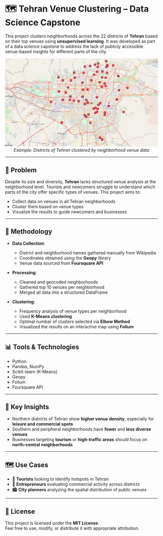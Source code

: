 # 🗺️ Tehran Venue Clustering – Data Science Capstone

This project clusters neighborhoods across the 22 districts of **Tehran** based on their top venues using **unsupervised learning**. It was developed as part of a data science capstone to address the lack of publicly accessible venue-based insights for different parts of the city.

<p align="center">
  <img src="./capstone.jpg" alt="Clustering Map Example" width="600"/>
  <br><em>Example: Districts of Tehran clustered by neighborhood venue data</em>
</p>

---

## 📌 Problem

Despite its size and diversity, **Tehran** lacks structured venue analysis at the neighborhood level. Tourists and newcomers struggle to understand which parts of the city offer specific types of venues. This project aims to:
- Collect data on venues in all Tehran neighborhoods
- Cluster them based on venue types
- Visualize the results to guide newcomers and businesses

---

## 📍 Methodology

- **Data Collection**:
  - District and neighborhood names gathered manually from Wikipedia
  - Coordinates obtained using the **Geopy** library
  - Venue data sourced from **Foursquare API**
  
- **Processing**:
  - Cleaned and geocoded neighborhoods
  - Gathered top 10 venues per neighborhood
  - Merged all data into a structured DataFrame

- **Clustering**:
  - Frequency analysis of venue types per neighborhood
  - Used **K-Means clustering**
  - Optimal number of clusters selected via **Elbow Method**
  - Visualized the results on an interactive map using **Folium**

---

## 📊 Tools & Technologies

- Python
- Pandas, NumPy
- Scikit-learn (K-Means)
- Geopy
- Folium
- Foursquare API

---

## 🧠 Key Insights

- Northern districts of Tehran show **higher venue density**, especially for **leisure and commercial spots**
- Southern and peripheral neighborhoods have **fewer** and **less diverse venues**
- Businesses targeting **tourism** or **high-traffic areas** should focus on **north-central neighborhoods**

---

## 🗺️ Use Cases

- 🧳 **Tourists** looking to identify hotspots in Tehran
- 💼 **Entrepreneurs** evaluating commercial activity across districts
- 🏙️ **City planners** analyzing the spatial distribution of public venues

---

## 📄 License

This project is licensed under the **MIT License**.  
Feel free to use, modify, or distribute it with appropriate attribution.
